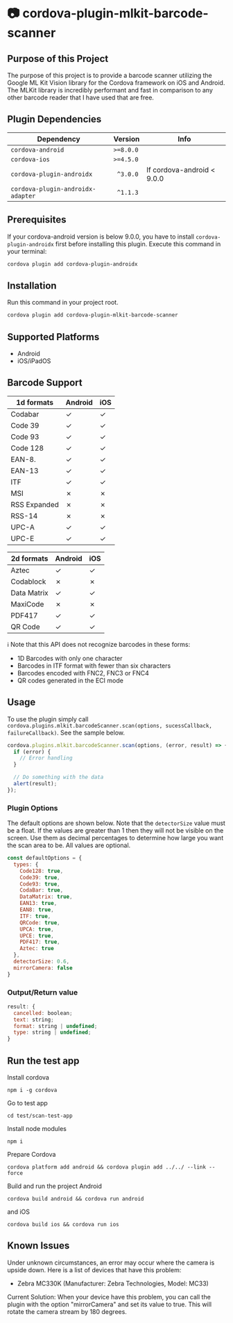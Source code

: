 # :camera: cordova-plugin-mlkit-barcode-scanner

## Purpose of this Project

The purpose of this project is to provide a barcode scanner utilizing the Google ML Kit Vision library for the Cordova framework on iOS and Android. The MLKit library is incredibly performant and fast in comparison to any other barcode reader that I have used that are free.

## Plugin Dependencies

Dependency | Version | Info
---------- | ------- | --------
`cordova-android` | `>=8.0.0`
`cordova-ios` | `>=4.5.0`
`cordova-plugin-androidx` | ` ^3.0.0` | If cordova-android < 9.0.0
`cordova-plugin-androidx-adapter` | ` ^1.1.3`

## Prerequisites

If your cordova-android version is below 9.0.0, you have to install `cordova-plugin-androidx` first before installing this plugin. Execute this command in your terminal:
```bash
cordova plugin add cordova-plugin-androidx
```
## Installation

Run this command in your project root.
```bash
cordova plugin add cordova-plugin-mlkit-barcode-scanner
```

## Supported Platforms

- Android
- iOS/iPadOS

## Barcode Support

| 1d formats                                      | Android | iOS     |
| ----------------------------------------------- | ------- | ------- |
| Codabar                                         | ✓       | ✓       |
| Code 39                                         | ✓       | ✓       |
| Code 93                                         | ✓       | ✓       |
| Code 128                                        | ✓       | ✓       |
| EAN-8.                                          | ✓       | ✓       |
| EAN-13                                          | ✓       | ✓       |
| ITF                                             | ✓       | ✓       |
| MSI                                             | ✗       | ✗       |
| RSS Expanded                                    | ✗       | ✗       |
| RSS-14                                          | ✗       | ✗       |
| UPC-A                                           | ✓       | ✓       |
| UPC-E                                           | ✓       | ✓       |

| 2d formats                                      | Android | iOS     |
| ----------------------------------------------- | ------- | ------- |
| Aztec                                           | ✓       | ✓       |
| Codablock                                       | ✗       | ✗       |
| Data Matrix                                     | ✓       | ✓       |
| MaxiCode                                        | ✗       | ✗       |
| PDF417                                          | ✓       | ✓       |
| QR Code                                         | ✓       | ✓       |

:information_source: Note that this API does not recognize barcodes in these forms:
- 1D Barcodes with only one character
- Barcodes in ITF format with fewer than six characters
- Barcodes encoded with FNC2, FNC3 or FNC4
- QR codes generated in the ECI mode

## Usage

To use the plugin simply call `cordova.plugins.mlkit.barcodeScanner.scan(options, sucessCallback, failureCallback)`. See the sample below.

```javascript
cordova.plugins.mlkit.barcodeScanner.scan(options, (error, result) => {
  if (error) {
    // Error handling
  }

  // Do something with the data
  alert(result);
});
```

### Plugin Options

The default options are shown below. Note that the `detectorSize` value must be a float. If the values are greater than 1 then they will not be visible on the screen. Use them as decimal percentages to determine how large you want the scan area to be. All values are optional.

```javascript
const defaultOptions = {
  types: {
    Code128: true,
    Code39: true,
    Code93: true,
    CodaBar: true,
    DataMatrix: true,
    EAN13: true,
    EAN8: true,
    ITF: true,
    QRCode: true,
    UPCA: true,
    UPCE: true,
    PDF417: true,
    Aztec: true
  },
  detectorSize: 0.6,
  mirrorCamera: false
}
```

### Output/Return value

```javascript
result: {
  cancelled: boolean;
  text: string;
  format: string | undefined;
  type: string | undefined;
}
```

## Run the test app

Install cordova
```
npm i -g cordova
```

Go to test app
```
cd test/scan-test-app
```

Install node modules
```
npm i
```

Prepare Cordova
```
cordova platform add android && cordova plugin add ../../ --link --force
```

Build and run the project Android
```
cordova build android && cordova run android
```
and iOS
```
cordova build ios && cordova run ios
```

## Known Issues

Under unknown circumstances, an error may occur where the camera is upside down.
Here is a list of devices that have this problem:
- Zebra MC330K (Manufacturer: Zebra Technologies, Model: MC33)

Current Solution: When your device have this problem, you can call the plugin with the option "mirrorCamera" and set its value to true. This will rotate the camera stream by 180 degrees.

